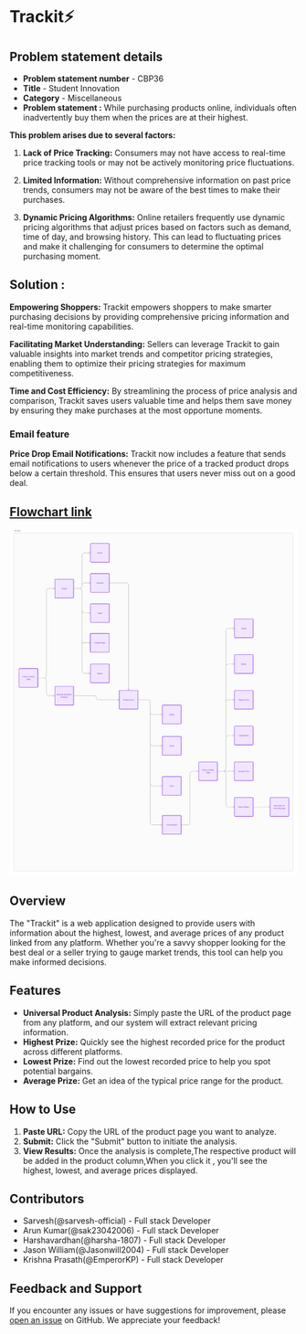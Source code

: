 # Trackit⚡


## Problem statement details 
- **Problem statement number** - CBP36
- **Title** - Student Innovation
- **Category** - Miscellaneous
- **Problem statement :** While purchasing products online, individuals often inadvertently buy them when the prices are at their highest.

**This problem arises due to several factors:**

1. **Lack of Price Tracking:** Consumers may not have access to real-time price tracking tools or may not be actively monitoring price fluctuations.

2. **Limited Information:** Without comprehensive information on past price trends, consumers may not be aware of the best times to make their purchases.

3. **Dynamic Pricing Algorithms:** Online retailers frequently use dynamic pricing algorithms that adjust prices based on factors such as demand, time of day, and browsing history. This can lead to fluctuating prices and make it challenging for consumers to determine the optimal purchasing moment.

## **Solution :** 
**Empowering Shoppers:** Trackit empowers shoppers to make smarter purchasing decisions by providing comprehensive pricing information and real-time monitoring capabilities.

**Facilitating Market Understanding:** Sellers can leverage Trackit to gain valuable insights into market trends and competitor pricing strategies, enabling them to optimize their pricing strategies for maximum competitiveness.

**Time and Cost Efficiency:** By streamlining the process of price analysis and comparison, Trackit saves users valuable time and helps them save money by ensuring they make purchases at the most opportune moments.

### Email feature
 **Price Drop Email Notifications:** Trackit now includes a feature that sends email notifications to users whenever the price of a tracked product drops below a certain threshold. This ensures that users never miss out on a good deal.

## [Flowchart link](https://www.figma.com/file/OPAQcVxZl2vNLwLWmdNR5H/TrackIt?type=whiteboard&node-id=5-91&t=CplOI00Dt1oRza5Z-0)
<img src="./public/Flow chart.svg">

## Overview 
The "Trackit" is a web application designed to provide users with information about the highest, lowest, and average prices of any product linked from any platform. Whether you're a savvy shopper looking for the best deal or a seller trying to gauge market trends, this tool can help you make informed decisions.

## Features
- **Universal Product Analysis:** Simply paste the URL of the product page from any platform, and our system will extract relevant pricing information.
- **Highest Prize:** Quickly see the highest recorded price for the product across different platforms.
- **Lowest Prize:** Find out the lowest recorded price to help you spot potential bargains.
- **Average Prize:** Get an idea of the typical price range for the product.

## How to Use
1. **Paste URL:** Copy the URL of the product page you want to analyze.
2. **Submit:** Click the "Submit" button to initiate the analysis.
3. **View Results:** Once the analysis is complete,The respective product will be added in the product column,When you click it , you'll see the highest, lowest, and average prices displayed.

<!-- ## Technologies Used
- **Frontend:** 
- **Backend:** 
- **Web Framework:** 
- **Data Extraction:** -->

<!-- ## Setup Instructions
1. Clone this repository to your local machine.
<!-- 2. Install the required dependencies using `pip install -r requirements.txt`.
3. Run the Flask application by executing `python app.py`. -->
<!-- 4. Access the application through your web browser at ``. --> 

## Contributors
- Sarvesh(@sarvesh-official) - Full stack Developer
- Arun Kumar(@sak23042006) - Full stack Developer
- Harshavardhan(@harsha-1807) - Full stack Developer
- Jason William(@Jasonwill2004) - Full stack Developer
- Krishna Prasath(@EmperorKP) - Full stack Developer




## Feedback and Support
If you encounter any issues or have suggestions for improvement, please [open an issue](https://github.com/harsha-1807/Trackit/issues) on GitHub. We appreciate your feedback!
